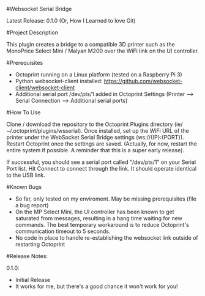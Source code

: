 #Websocket Serial Bridge

Latest Release: 0.1.0 (Or, How I Learned to love Git)

#Project Description

This plugin creates a bridge to a compatible 3D printer such as the MonoPrice Select Mini / Malyan M200 over the WiFi link on the UI controller.

#Prerequisites

- Octoprint running on a Linux platform (tested on a Raspberry Pi 3)
- Python websocket-client installed: https://github.com/websocket-client/websocket-client
- Additional serial port /dev/pts/1 added in Octoprint Settings (Printer --> Serial Connection --> Additional serial ports)

#How To Use

Clone / download the repository to the Octoprint Plugins directory (ie/ ~/.octoprint/plugins/wsserial). Once installed, set up the WiFi URL of the printer under the WebSocket Serial Bridge settings (ws://{IP}:{PORT}). Restart Octoprint once the settings are saved. (Actually, for now, restart the entire system if possible. A reminder that this is a super early release).

If successful, you should see a serial port called "/dev/pts/1" on your Serial Port list. Hit Connect to connect through the link. It should operate identical to the USB link.

#Known Bugs

- So far, only tested on my enviroment. May be missing prerequisites (file a bug report)
- On the MP Select Mini, the UI controller has been known to get saturated from messages, resulting in a hang time waiting for new commands. The best temporary workaround is to reduce Octoprint's communication timeout to 5 seconds.
- No code in place to handle re-establishing the websocket link outside of restarting Octoprint

#Release Notes:

0.1.0:

- Initial Release
- It works for me, but there's a good chance it won't work for you!
